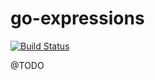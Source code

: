 go-expressions
==============

[![Build Status](https://travis-ci.org/jamillosantos/go-expressions.svg?branch=master)](https://travis-ci.org/jamillosantos/go-expressions)

@TODO